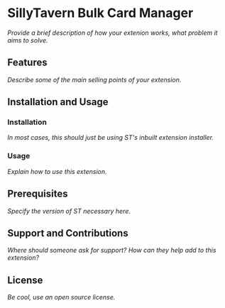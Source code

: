 # SillyTavern Bulk Card Manager

*Provide a brief description of how your extenion works, what problem it aims to solve.*

## Features

*Describe some of the main selling points of your extension.*

## Installation and Usage

### Installation

*In most cases, this should just be using ST's inbuilt extension installer.*

### Usage

*Explain how to use this extension.*

## Prerequisites

*Specify the version of ST necessary here.*

## Support and Contributions

*Where should someone ask for support? 
How can they help add to this extension?*

## License

*Be cool, use an open source license.*
